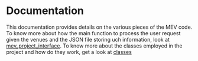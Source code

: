 # Documentation

This documentation provides details on the various pieces of the MEV code. 
To know more about how the main function to process the user request given the venues and the JSON file storing uch information, look at [mev_project_interface](mev_project_interface.md).
To know more about the classes employed in the project and how do they work, get a look at [classes](CLASSES.md)
